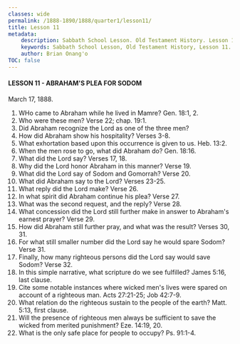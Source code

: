 ```yaml
---
classes: wide
permalink: /1888-1890/1888/quarter1/lesson11/
title: Lesson 11
metadata:
    description: Sabbath School Lesson. Old Testament History. Lesson 11. March 17, 1888. Abraham's plea for Sodom. 
    keywords: Sabbath School Lesson, Old Testament History, Lesson 11. March 17, 1888, Abraham's plea for Sodom.
    author: Brian Onang'o
TOC: false
---
```


#### LESSON 11 - ABRAHAM'S PLEA FOR SODOM

March 17, 1888.

1. WHo came to Abraham while he lived in Mamre? Gen. 18:1, 2.
2. Who were these men? Verse 22; chap. 19:1.
3. Did Abraham recognize the Lord as one of the three men?
4. How did Abraham show his hospitality? Verses 3-8.
5. What exhortation based upon this occurrence is given to us. Heb. 13:2.
6. When the men rose to go, what did Abraham do? Gen. 18:16.
7. What did the Lord say? Verses 17, 18.
8. Why did the Lord honor Abraham in this manner? Verse 19.
9. What did the Lord say of Sodom and Gomorrah? Verse 20.
10. What did Abraham say to the Lord? Verses 23-25.
11. What reply did the Lord make? Verse 26.
12. In what spirit did Abraham continue his plea? Verse 27.
13. What was the second request, and the reply? Verse 28.
14. What concession did the Lord still further make in answer to Abraham's earnest prayer? Verse 29.
15. How did Abraham still further pray, and what was the result? Verses 30, 31.
16. For what still smaller number did the Lord say he would spare Sodom? Verse 31.
17. Finally, how many righteous persons did the Lord say would save Sodom? Verse 32.
18. In this simple narrative, what scripture do we see fulfilled? James 5:16, last clause.
19. Cite some notable instances where wicked men's lives were spared on account of a righteous man. Acts 27:21-25; Job 42:7-9.
20. What relation do the righteous sustain to the people of the earth? Matt. 5:13, first clause.
21. Will the presence of righteous men always be sufficient to save the wicked from merited punishment? Eze. 14:19, 20.
22. What is the only safe place for people to occupy? Ps. 91:1-4.
